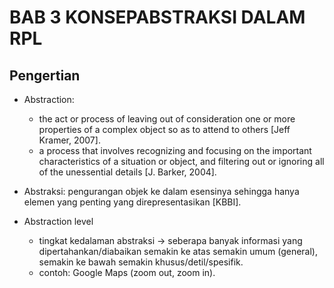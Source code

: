 # BAB 3 KONSEPABSTRAKSI DALAM RPL

## Pengertian

- Abstraction:

  - the act or process of leaving out of consideration one or more properties of a complex object so as to attend to others [Jeff Kramer, 2007].
  - a process that involves recognizing and focusing on the important characteristics of a situation or object, and filtering out or ignoring all of the unessential details [J. Barker, 2004].

- Abstraksi: pengurangan objek ke dalam esensinya sehingga hanya elemen yang penting yang direpresentasikan [KBBI].

- Abstraction level

  - tingkat kedalaman abstraksi -> seberapa banyak informasi yang dipertahankan/diabaikan semakin ke atas semakin umum (general), semakin ke bawah semakin khusus/detil/spesifik.
  - contoh: Google Maps (zoom out, zoom in).
